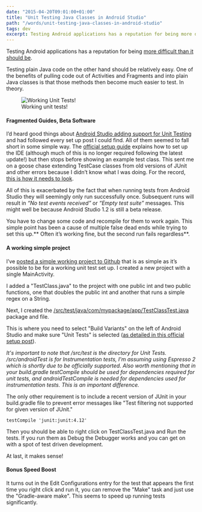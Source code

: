 ```yaml
---
date: "2015-04-20T09:01:00+01:00"
title: "Unit Testing Java Classes in Android Studio"
path: "/words/unit-testing-java-classes-in-android-studio"
tags: dev
excerpt: Testing Android applications has a reputation for being more difficult than it should be. Testing plain Java code on the other hand should be relatively easy.
---
```


Testing Android applications has a reputation for being <a href="http://philosophicalhacker.com/2015/04/17/why-android-unit-testing-is-so-hard-pt-1/">more difficult than it should be</a>.

Testing plain Java code on the other hand should be relatively easy. One of the benefits of pulling code out of Activities and Fragments and into plain Java classes is that those methods then become much easier to test. In theory.

<figure>
	<img src="/images/2015/04/UnitTests.png" alt="Working Unit Tests!" />
	<figcaption>Working unit tests!</figcaption>
</figure>

#### Fragmented Guides, Beta Software

I’d heard good things about [Android Studio adding support for Unit Testing](https://www.bignerdranch.com/blog/triumph-android-studio-1-2-sneaks-in-full-testing-support/) and had followed every set up post I could find. All of them seemed to fall short in some simple way. The [official setup guide](http://tools.android.com/tech-docs/unit-testing-support) explains how to set up the IDE (although much of this is no longer required following the latest update!) but then stops before showing an example test class. This sent me on a goose chase extending TestCase classes from old versions of JUnit and other errors because I didn’t know what I was doing. For the record, [this is how it needs to look](https://github.com/shaunchurch/AndroidTestingTest/blob/master/app/src/test/java/com/shaunchurch/mytestedapplication/TestClassTest.java).

All of this is exacerbated by the fact that when running tests from Android Studio they will seemingly only run successfully once. Subsequent runs will result in _“No test events received”_ or _“Empty test suite”_ messages. This might well be because Android Studio 1.2 is still a beta release.

You have to change some code and recompile for them to work again. This simple point has been a cause of multiple false dead ends while trying to set this up.** Often it’s working fine, but the second run fails regardless**.

#### A working simple project

I’ve [posted a simple working project to Github](https://github.com/shaunchurch/AndroidTestingTest) that is as simple as it’s possible to be for a working unit test set up. I created a new project with a single MainActivity.

I added a "TestClass.java" to the project with one public int and two public functions, one that doubles the public int and another that runs a simple regex on a String.

Next, I created the [/src/test/java/com/mypackage/app/TestClassTest.java](https://github.com/shaunchurch/AndroidTestingTest/blob/master/app/src/test/java/com/shaunchurch/mytestedapplication/TestClassTest.java) package and file.

This is where you need to select "Build Variants" on the left of Android Studio and make sure "Unit Tests" is selected ([as detailed in this official setup post](http://tools.android.com/tech-docs/unit-testing-support)).

_It's important to note that /src/test is the directory for Unit Tests. /src/androidTest is for Instrumentation tests, I'm assuming using Espresso 2 which is shortly due to be officially supported. Also worth mentioning that in your build.gradle testCompile should be used for dependencies required for unit tests, and androidTestCompile is needed for dependencies used for instrumentation tests. This is an important difference._

The only other requirement is to include a recent version of JUnit in your build.gradle file to prevent error messages like "Test filtering not supported for given version of JUnit."

    testCompile 'junit:junit:4.12'

Then you should be able to right click on TestClassTest.java and Run the tests. If you run them as Debug the Debugger works and you can get on with a spot of test driven development.

At last, it makes sense!

#### Bonus Speed Boost

It turns out in the Edit Configurations entry for the test that appears the first time you right click and run it, you can remove the "Make" task and just use the "Gradle-aware make". This seems to speed up running tests significantly.
